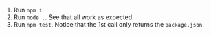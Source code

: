 1. Run `npm i`
2. Run `node .`. See that all work as expected.
3. Run `npm test`. Notice that the 1st call only returns the `package.json`.